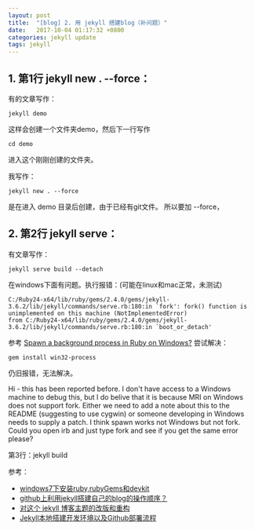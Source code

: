 ```yaml
---
layout: post
title:  "[blog] 2. 用 jekyll 搭建blog（补问题）"
date:   2017-10-04 01:17:32 +0800
categories: jekyll update
tags: jekyll
--- 
```


## 1. 第1行  jekyll new . --force： ##

有的文章写作：

	jekyll demo

这样会创建一个文件夹demo，然后下一行写作

	cd demo

进入这个刚刚创建的文件夹。

我写作：

	jekyll new . --force

是在进入 demo 目录后创建，由于已经有git文件。
所以要加 --force，   

## 2. 第2行  jekyll serve： ##

有文章写作： 

	jekyll serve build --detach

在windows下面有问题。执行报错：(可能在linux和mac正常，未测试) 
	
	C:/Ruby24-x64/lib/ruby/gems/2.4.0/gems/jekyll-3.6.2/lib/jekyll/commands/serve.rb:180:in `fork': fork() function is unimplemented on this machine (NotImplementedError)
    from C:/Ruby24-x64/lib/ruby/gems/2.4.0/gems/jekyll-3.6.2/lib/jekyll/commands/serve.rb:180:in `boot_or_detach'


参考  [Spawn a background process in Ruby on Windows?](https://stackoverflow.com/questions/3840525/spawn-a-background-process-in-ruby-on-windows) 尝试解决： 
	
	gem install win32-process

仍旧报错，无法解决。

Hi - this has been reported before. I don't have access to a Windows machine to debug this, but I do belive that it is because MRI on Windows does not support fork. Either we need to add a note about this to the README (suggesting to use cygwin) or someone developing in Windows needs to supply a patch. I think spawn works not Windows but not fork. Could you open irb and just type fork and see if you get the same error please?

	
第3行：jekyll build

参考：

* [windows7下安装ruby,rubyGems和devkit](http://blog.csdn.net/u012882134/article/details/51685127)
* [github上利用jekyll搭建自己的blog的操作顺序？](https://www.zhihu.com/question/30018945)
* [对这个 jekyll 博客主题的改版和重构](https://gaohaoyang.github.io/2016/03/12/jekyll-theme-version-2.0/)
* [Jekyll本地搭建开发环境以及Github部署流程](http://www.jianshu.com/p/f37a96f83d51)

